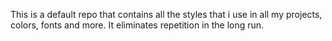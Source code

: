 This is a default repo that contains all the styles that i use in all my projects, colors, fonts and more.
It eliminates repetition in the long run.
